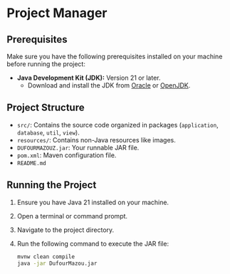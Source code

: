 # Project Manager

## Prerequisites

Make sure you have the following prerequisites installed on your machine before running the project:

- **Java Development Kit (JDK):** Version 21 or later.
  - Download and install the JDK from [Oracle](https://www.oracle.com/java/technologies/javase-downloads.html) or [OpenJDK](https://adoptopenjdk.net/).

## Project Structure

- `src/`: Contains the source code organized in packages (`application`, `database`, `util`, `view`).
- `resources/`: Contains non-Java resources like images.
- `DUFOURMAZOUZ.jar`: Your runnable JAR file.
- `pom.xml`: Maven configuration file.
- `README.md`

## Running the Project

1. Ensure you have Java 21 installed on your machine.
2. Open a terminal or command prompt.
3. Navigate to the project directory.
4. Run the following command to execute the JAR file:

   ```bash
   mvnw clean compile
   java -jar DufourMazou.jar
   ```
